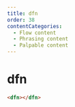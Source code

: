 ```yaml
---
title: dfn
order: 38
contentCategories:
  - Flow content
  - Phrasing content
  - Palpable content
---
```

# dfn

```html
<dfn></dfn>
```
